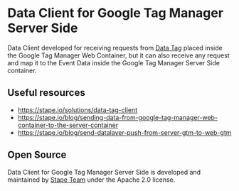 # Data Client for Google Tag Manager Server Side

Data Client developed for receiving requests from [Data Tag](https://github.com/stape-io/data-tag) placed inside the Google Tag Manager Web Container, but it can also receive any request and map it to the Event Data inside the Google Tag Manager Server Side container.

## Useful resources

- https://stape.io/solutions/data-tag-client
- https://stape.io/blog/sending-data-from-google-tag-manager-web-container-to-the-server-container
- https://stape.io/blog/send-datalayer-push-from-server-gtm-to-web-gtm

## Open Source

Data Client for Google Tag Manager Server Side is developed and maintained by [Stape Team](https://stape.io/) under the Apache 2.0 license.
